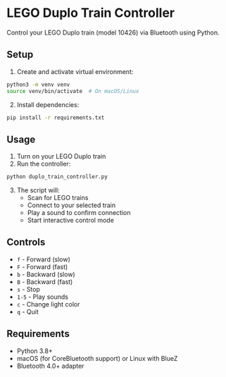 # LEGO Duplo Train Controller

Control your LEGO Duplo train (model 10426) via Bluetooth using Python.

## Setup

1. Create and activate virtual environment:
```bash
python3 -m venv venv
source venv/bin/activate  # On macOS/Linux
```

2. Install dependencies:
```bash
pip install -r requirements.txt
```

## Usage

1. Turn on your LEGO Duplo train
2. Run the controller:
```bash
python duplo_train_controller.py
```

3. The script will:
   - Scan for LEGO trains
   - Connect to your selected train
   - Play a sound to confirm connection
   - Start interactive control mode

## Controls

- `f` - Forward (slow)
- `F` - Forward (fast)
- `b` - Backward (slow)
- `B` - Backward (fast)
- `s` - Stop
- `1-5` - Play sounds
- `c` - Change light color
- `q` - Quit

## Requirements

- Python 3.8+
- macOS (for CoreBluetooth support) or Linux with BlueZ
- Bluetooth 4.0+ adapter